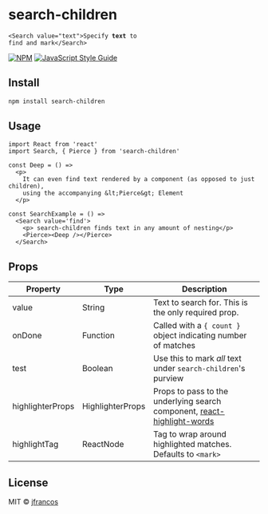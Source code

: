
# search-children


<code>&lt;Search value="text"&gt;Specify **text** to find and mark&lt;/Search&gt;</code>

[![NPM](https://img.shields.io/npm/v/search-children.svg)](https://www.npmjs.com/package/search-children) [![JavaScript Style Guide](https://img.shields.io/badge/code_style-standard-brightgreen.svg)](https://standardjs.com)

## Install

```bash
npm install search-children
```

## Usage

```tsx
import React from 'react'
import Search, { Pierce } from 'search-children'

const Deep = () =>
  <p>
    It can even find text rendered by a component (as opposed to just children),
    using the accompanying &lt;Pierce&gt; Element
  </p>

const SearchExample = () =>
  <Search value='find'>
    <p> search-children finds text in any amount of nesting</p>
    <Pierce><Deep /></Pierce>
  </Search>
```

## Props
| Property | Type | Description |
|---|---|---|
| value | String | Text to search for.  This is the only required prop. |
| onDone | Function | Called with a `{ count }` object indicating number of matches |
| test | Boolean | Use this to mark *all* text under `search-children`'s purview |
| highlighterProps | HighlighterProps | Props to pass to the underlying search component, [react-highlight-words](https://github.com/bvaughn/react-highlight-words) |
| highlightTag | ReactNode | Tag to wrap around highlighted matches.  Defaults to `<mark>` |

## License

MIT © [jfrancos](https://github.com/jfrancos)

